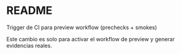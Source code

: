 # README

Trigger de CI para preview workflow (prechecks + smokes)

Este cambio es solo para activar el workflow de preview y generar evidencias reales.
